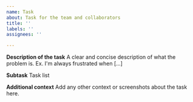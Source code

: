 ```yaml
---
name: Task
about: Task for the team and collaborators
title: ''
labels: ''
assignees: ''

---
```


**Description of the task**
A clear and concise description of what the problem is. Ex. I'm always frustrated when [...]

**Subtask**
Task list

**Additional context**
Add any other context or screenshots about the task here.
